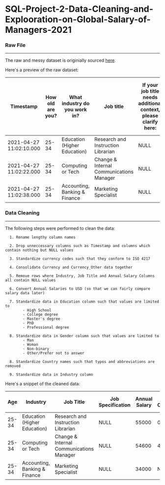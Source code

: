 # SQL-Project-2-Data-Cleaning-and-Explooration-on-Global-Salary-of-Managers-2021

### Raw File 
--------------------------------------------------------------------------------------------------------------------------
The raw and messy dataset is originially sourced [here](https://docs.google.com/spreadsheets/d/1IPS5dBSGtwYVbjsfbaMCYIWnOuRmJcbequohNxCyGVw/edit?resourcekey#gid=1625408792).

Here's a preview of the raw dataset:


| Timestamp               	| How old are you? 	| What industry do you work in? 	| Job title                                	| If your job title needs additional context, please clarify here: 	| What is your annual salary? (You'll indicate the currency in a l 	| How much additional monetary compensation do you get, if any (fo 	| Please indicate the currency 	| If "Other," please indicate the currency here: 	| If your income needs additional context, please provide it here: 	| What is your highest level of education completed? 	| What is your gender? 	| What country do you work in? 	| If you're in the U#S#, what state do you work in? 	| What city do you work in? 	| How many years of professional work experience do you have overa 	| How many years of professional work experience do you have in yo 	| What is your race? (Choose all that apply#) 	| F19  	| F20  	| F21  	| F22  	| F23  	| F24  	|
|-------------------------	|------------------	|-------------------------------	|------------------------------------------	|------------------------------------------------------------------	|------------------------------------------------------------------	|------------------------------------------------------------------	|------------------------------	|------------------------------------------------	|------------------------------------------------------------------	|----------------------------------------------------	|----------------------	|------------------------------	|---------------------------------------------------	|---------------------------	|------------------------------------------------------------------	|------------------------------------------------------------------	|---------------------------------------------	|------	|------	|------	|------	|------	|------	|
| 2021-04-27 11:02:10.000 	| 25-34            	| Education (Higher Education)  	| Research and Instruction Librarian       	| NULL                                                             	| 55000                                                            	| 0                                                                	| USD                          	| NULL                                           	| NULL                                                             	| Master's degree                                    	| Woman                	| United States                	| Massachusetts                                     	| Boston                    	| 5-7 years                                                        	| 5-7 years                                                        	| White                                       	| NULL 	| NULL 	| NULL 	| NULL 	| NULL 	| NULL 	|
| 2021-04-27 11:02:22.000 	| 25-34            	| Computing or Tech             	| Change & Internal Communications Manager 	| NULL                                                             	| 54600                                                            	| 4000                                                             	| GBP                          	| NULL                                           	| NULL                                                             	| College degree                                     	| Non-binary           	| United Kingdom               	| NULL                                              	| Cambridge                 	| 8 - 10 years                                                     	| 5-7 years                                                        	| White                                       	| NULL 	| NULL 	| NULL 	| NULL 	| NULL 	| NULL 	|
| 2021-04-27 11:02:38.000 	| 25-34            	| Accounting, Banking & Finance 	| Marketing Specialist                     	| NULL                                                             	| 34000                                                            	| NULL                                                             	| USD                          	| NULL                                           	| NULL                                                             	| College degree                                     	| Woman                	| US                           	| Tennessee                                         	| Chattanooga               	| 2 - 4 years                                                      	| 2 - 4 years                                                      	| White                                       	| NULL 	| NULL 	| NULL 	| NULL 	| NULL 	| NULL 	|


### Data Cleaning
--------------------------------------------------------------------------------------------------------------------------
The following steps were performed to clean the data:



      1. Rename lengthy column names
      
      2. Drop unneccessary columns such as Timestamp and columns which contain nothing but NULL values
      
      3. Standardize currency codes such that they conform to ISO 4217
      
      4. Consolidate Currency and Currency_Other data together
      
      5. Remove rows where Industry, Job Title and Annual Salary Columns all contain NULL values
      
      6. Convert Annual Salaries to USD (so that we can fairly compare salary data later)
      
      7. Standardize data in Education column such that values are limited to 
            - High School
            - College degree
            - Master's degree
            - PhD
            - Professional degree

      8. Standardize data in Gender column such that values are limited to 
            - Man
            - Woman
            - Non-binary
            - Other/Prefer not to answer

      8. Standardize Country names such that typos and abbreviations are removed
      
      9. Standardize data in Industry column
      
      
Here's a snippet of the cleaned data:
      
| Age   	| Industry                      	| Job Title                                	| Job Specification 	| Annual Salary 	| Additional Compensation 	| Currency 	| CurrencyOther 	| Salary Specification 	| Country        	| State (USA)   	| City        	| Years of Experience 	| Industry Experience 	| Education       	| Gender     	| Race  	| Annual Salary (USD) 	| Conversion Factor 	|
|-------	|-------------------------------	|------------------------------------------	|-------------------	|---------------	|-------------------------	|----------	|---------------	|----------------------	|----------------	|---------------	|-------------	|---------------------	|---------------------	|-----------------	|------------	|-------	|---------------------	|-------------------	|
| 25-34 	| Education (Higher Education)  	| Research and Instruction Librarian       	| NULL              	| 55000         	| 0                       	| USD      	| NULL          	| NULL                 	| United States  	| Massachusetts 	| Boston      	| 5-7 years           	| 5-7 years           	| Master's degree 	| Woman      	| White 	| 55000               	| 1                 	|
| 25-34 	| Computing or Tech             	| Change & Internal Communications Manager 	| NULL              	| 54600         	| 4000                    	| GBP      	| NULL          	| NULL                 	| United Kingdom 	| NULL          	| Cambridge   	| 8 - 10 years        	| 5-7 years           	| College degree  	| Non-binary 	| White 	| 66372.033           	| 1.215605          	|
| 25-34 	| Accounting, Banking & Finance 	| Marketing Specialist                     	| NULL              	| 34000         	| NULL                    	| USD      	| NULL          	| NULL                 	| United States  	| Tennessee     	| Chattanooga 	| 2 - 4 years         	| 2 - 4 years         	| College degree  	| Woman      	| White 	| 34000               	| 1                 	|


